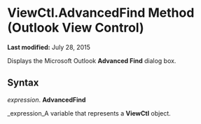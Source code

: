 
# ViewCtl.AdvancedFind Method (Outlook View Control)

 **Last modified:** July 28, 2015

Displays the Microsoft Outlook  **Advanced Find** dialog box.

## Syntax

 _expression_. **AdvancedFind**

 _expression_A variable that represents a  **ViewCtl** object.

